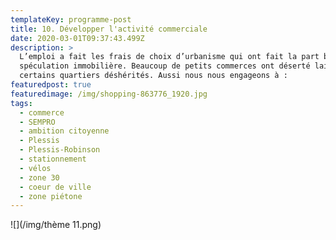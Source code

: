 ```yaml
---
templateKey: programme-post
title: 10. Développer l'activité commerciale
date: 2020-03-01T09:37:43.499Z
description: >
  L’emploi a fait les frais de choix d’urbanisme qui ont fait la part belle à la
  spéculation immobilière. Beaucoup de petits commerces ont déserté laissant
  certains quartiers déshérités. Aussi nous nous engageons à : 
featuredpost: true
featuredimage: /img/shopping-863776_1920.jpg
tags:
  - commerce
  - SEMPRO
  - ambition citoyenne
  - Plessis
  - Plessis-Robinson
  - stationnement
  - vélos
  - zone 30
  - coeur de ville
  - zone piétone
---
```

![](/img/thème 11.png)

